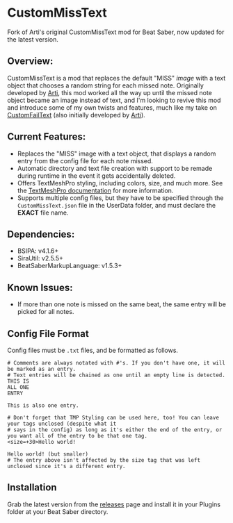 # CustomMissText
Fork of Arti's original CustomMissText mod for Beat Saber, now updated for the latest version.

## Overview:
CustomMissText is a mod that replaces the default "MISS" *image* with a text object that chooses a random string for each missed note. Originally developed by [Arti](https://gitlab.com/artemiswkearney), this mod worked all the way up until the missed note object became an image instead of text, and I'm looking to revive this mod and introduce some of my own twists and features, much like my take on [CustomFailText](https://github.com/Exomanz/CustomFailText) (also initially developed by [Arti](https://gitlab.com/artemiswkearney)).

## Current Features:
* Replaces the "MISS" image with a text object, that displays a random entry from the config file for each note missed.
* Automatic directory and text file creation with support to be remade during runtime in the event it gets accidentally deleted.
* Offers TextMeshPro styling, including colors, size, and much more. See the [TextMeshPro documentation](http://digitalnativestudios.com/textmeshpro/docs/rich-text/ "TextMeshPro Docs") for more information.
* Supports multiple config files, but they have to be specified through the `CustomMissText.json` file in the UserData folder, and must declare the **EXACT** file name.

## Dependencies:
* BSIPA: v4.1.6+
* SiraUtil: v2.5.5+
* BeatSaberMarkupLanguage: v1.5.3+

## Known Issues:
* If more than one note is missed on the same beat, the same entry will be picked for all notes.

## Config File Format
Config files must be `.txt` files, and be formatted as follows.
```
# Comments are always notated with #'s. If you don't have one, it will be marked as an entry.
# Text entries will be chained as one until an empty line is detected.
THIS IS
ALL ONE
ENTRY

This is also one entry.

# Don't forget that TMP Styling can be used here, too! You can leave your tags unclosed (despite what it
# says in the config) as long as it's either the end of the entry, or you want all of the entry to be that one tag.
<size=+30>Hello world!

Hello world! (but smaller)
# The entry above isn't affected by the size tag that was left unclosed since it's a different entry.
```

## Installation
Grab the latest version from the [releases](https://github.com/Exomanz/CustomMissText/releases/latest "releases") page and install it in your Plugins folder at your Beat Saber directory.
